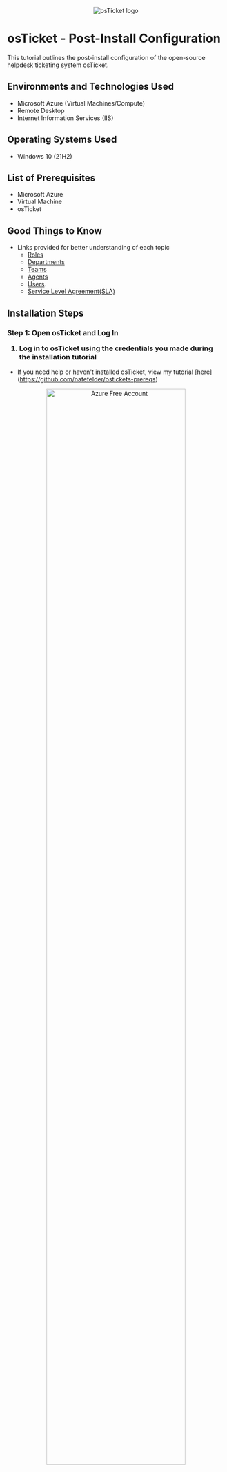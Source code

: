 <p align="center">
<img src="https://i.imgur.com/Clzj7Xs.png" alt="osTicket logo"/>
</p>

<h1>osTicket -  Post-Install Configuration</h1>
This tutorial outlines the post-install configuration of the open-source helpdesk ticketing system osTicket.<br />



<h2>Environments and Technologies Used</h2>

- Microsoft Azure (Virtual Machines/Compute)
- Remote Desktop
- Internet Information Services (IIS)

<h2>Operating Systems Used </h2>

- Windows 10</b> (21H2)

<h2>List of Prerequisites</h2>

- Microsoft Azure
- Virtual Machine
- osTicket 


<h2>Good Things to Know</h2>

 - Links provided for better understanding of each topic
 	- [Roles](https://docs.osticket.com/en/latest/Admin/Agents/Roles.html)
	- [Departments](https://docs.osticket.com/en/latest/Admin/Agents/Departments.html)
	- [Teams](https://docs.osticket.com/en/latest/Admin/Agents/Teams.html) 
	- [Agents](https://docs.osticket.com/en/latest/Admin/Agents/Agents.html)
	- [Users](https://docs.osticket.com/en/latest/Agent/Users/User%20Directory.html).
	- [Service Level Agreement(SLA)](https://docs.osticket.com/en/latest/Admin/Manage/SLA%20Plans.html)
	
   

<h2>Installation Steps</h2>

<h3>Step 1: Open osTicket and Log In

1. Log in to osTicket using the credentials you made during the installation tutorial </h3>
	- If you need help or haven't installed osTicket, view my tutorial [here]
 (https://github.com/natefelder/ostickets-prereqs)	

<p align="center">
<img src="https://i.imgur.com/gAXVBO2.png" height="80%" width="80%" alt="Azure Free Account"/>	


<h3>Step 2: Configure Roles </h3>

1. Make sure you are in the Admin panel (check the top-right of the screen to see which panel you are in)
	- If it says "Agent," you are in the Admin panel
2. Select the Agent tab > Roles > Add New Role
	- Name: Supreme Admin
	- Select Permissions tab and check every box under the "Tickets," "Tasks," and "Knowledgebase" sections
3. Select Add Role
	
<p align="center">
<img src="https://i.imgur.com/9tiOON2.png" height="70%" width="70%" alt="Azure Free Account"/> <img src="https://i.imgur.com/CfCzRRk.png" height="70%" width="70%" alt="Azure Free Services"/>
</p>


<h3>Step 3: Configure Departments</h3>

1. Ensure you are still in the Admin panel
2. Select the Agent tab > Departments > Add New Department 
	- Name: System Administrators
3. Select Create Department 


<p align="center">
<img src="https://i.imgur.com/f2uEloL.png" height="70%" width="70%" alt="Azure Free Account"/> <img src="https://i.imgur.com/X2dXwjY.png" height="70%" width="70%" alt="Azure Free Services"/>
</p>


<h3>Step 4: Configure Teams
</h3>

1. Select the Agent tab > Teams > Add New Team
	- Name: Level II Support 
2. Go to the Members tab and select yourself in "Select Agent" dropdown menu
- Select Create Team
	
<p align="center">
<img src="https://i.imgur.com/v6zzN3N.png" height="70%" width="70%" alt="Azure Free Account"/> <img src="https://i.imgur.com/4IieS80.png" height="70%" width="70%" alt="Azure Free Services"/>
</p>

<h3>Step 5: Allow Anyone to Create Tickets</h3>

1. Select Settings > User Settings
	- Make sure the following box is unchecked: 
		- Registration Required: Require registration and login to create tickets 
		
<p align="center">
<img src="https://i.imgur.com/kcd1jRf.png" height="80%" width="80%" alt="Azure Free Account"/>		


<h3>Step 6: Configure Agents</h3>

1. Select the Agent tab > Add New Agents
	- Name: Jane Doe
	- Email : jane.doe(@)osticket.com
	- Username: jane.doe
	- Click Set Password and uncheck the box that says "Send the Agent a Password Reset Email"
		- Set your password to anything you like
		- Uncheck the box that says "Require Password Change at Next Login"
		- Select set
		
<p align="center">
<img src="https://i.imgur.com/fTvI0Ru.png" height="70%" width="70%" alt="Azure Free Account"/> <img src="https://i.imgur.com/6OU5KqX.png" height="70%" width="70%" alt="Azure Free Services"/>
</p>

1. Select the Access tab 
	- Under Primary Department: 
		- Select the Department dropdown menu > System Administrators
		- Select the Role dropdown menu > Supreme Admin
	- Extended Accesss 
		- Select Department > Support > Add > Supreme Admin
2. Select Team tab
	- Select Team dropdown menu > Level II Support
	- Select Add
3. Select Create	

	
<p align="center">
<img src="https://i.imgur.com/HPSPHNU.png" height="70%" width="70%" alt="Azure Free Account"/> <img src="https://i.imgur.com/hotx1wo.png" height="70%" width="70%" alt="Azure Free Services"/>
</p>

1. Create another agent and replace Jane with John.
	- Follow the same steps as above, except make some changes to the Primary Department
		- Select the Department dropdown menu > Support
		- Select the Role dropdown menu > View Only
	- Extended Accesss 
		- Select Department > Support > Save Changes
		
<p align="center">
<img src="https://i.imgur.com/qQ8ckBr.png" height="70%" width="70%" alt="Azure Free Account"/> <img src="https://i.imgur.com/KVPsUb4.png" height="70%" width="70%" alt="Azure Free Services"/>
</p>
 
     

<h3>Step 7: Configure Users
</h3>

<p align="center">
<img src="https://i.imgur.com/UUqCK1d.png" height="80%" width="80%" alt="Azure Free Account"/>		
	
1. Select the Users tab to create a user
	- Email Address: Karen(@)osticket.com
	- Full Name: Karen Karen
	- Select Add User
	
<p align="center">
<img src="https://i.imgur.com/wpTn12W.png" height="80%" width="80%" alt="Azure Free Account"/>			
	
 1. Select the User tab again to create another user
	- Email Address: Ken(@)osticket.com
	- Full Name: Ken Ken
	- Select Add User

<p align="center">
<img src="https://i.imgur.com/EXyy5Gq.png" height="80%" width="80%" alt="Azure Free Account"/>		

<h3>Step 8:  Configure Service Level Agreements (SLA)
</h3>

1. We'll create three SLAs
2. Select the Manage tab > SLA > Add New SLA Plan

	- Name: SEV-A 			
	- Grace Period: 1
	- Schedule dropdown menu: 24/7
	- Select Add Plan
	
<p align="center">
<img src="https://i.imgur.com/fMR4yMR.png" height="80%" width="80%" alt="Azure Free Account"/> <img src="https://i.imgur.com/3tQnihq.png" height="80%" width="80%" alt="Azure Free Services"/>
</p>

	- Name: SEV-B
	- Grace Period: 4
	- Schedule dropdown menu: 24/7
	- Select Add Plan
	
<p align="center">
<img src="https://i.imgur.com/pAbQPEP.png" height="80%" width="80%" alt="Azure Free Account"/>

	- Name: SEV-C 
	- Grace Period: 8
	- Schedule dropdown menu: Monday - Friday 8AM - 5PM with U.S. Holidays
	- Select Add Plan

<p align="center">
<img src="https://i.imgur.com/5cgn0oz.png" height="80%" width="80%" alt="Azure Free Account"/>



<h3>Step 9:   Configure Help Topics
</h3>

- Configure Help Topics
  Help Topics will streamline your end-user’s help desk experience to ensure proper assignment   and prompt response to tickets. Create as many Help Topics as needed and can even add sub     categories to Help Topics within each other for further breakdown (Example, Human Resources   and Human Resources/Payroll.)
     <h5>Admin Panel -> Manage -> Help Topics<h5/>
        <li> Business Critical Outage </li>
        <li> Personal Computer Issues </li>
        <li> Equipment Request </li>
        <li> Password Reset </li>
  <p align="center">
    <img src="https://i.imgur.com/n44Un1L.png" height="65%" width="65%" alt="create new help topic"/>
</p>
    <p align="center">
    <img src="https://i.imgur.com/MOE3unk.png" height="65%" width="65%" alt="business critical outage"/>
    </p>
    <p align="center">
    <img src="https://i.imgur.com/6dBcOCd.png" height="65%" width="65%" alt="personal computer issue"/>
    </p>
    <p>Below selected items, reflect all of the tickets that we've created. The other tickets were created by default. </p>
<p align="center">
    <img src="https://i.imgur.com/RFC1bTH.png" height="65%" width="65%" alt="all tickets that have been created"/>
</p>
<p align="center"><b><i>You have configured osTicket</b></i></p>
<p align="center"><b><i>“Congratulations, this concludes this lab."</p></b></i>
<br />
<p align="right"> Next up, <a href="https://github.com/natefelder/ticket-lifecycle"
>Ticket Lifecycle </a></p>
